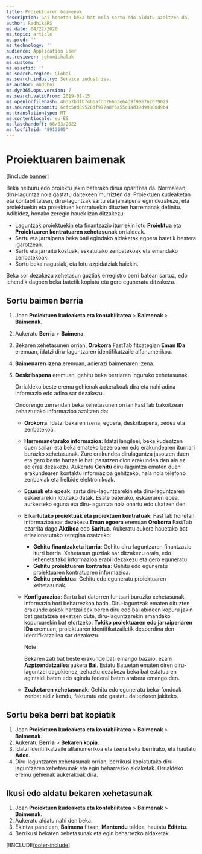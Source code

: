 ```yaml
---
title: Proiektuaren baimenak
description: Gai honetan beka bat nola sortu edo aldatu azaltzen da.
author: RadhikaRS
ms.date: 04/22/2020
ms.topic: article
ms.prod: ''
ms.technology: ''
audience: Application User
ms.reviewer: johnmichalak
ms.custom: ''
ms.assetid: ''
ms.search.region: Global
ms.search.industry: Service industries
ms.author: andchoi
ms.dyn365.ops.version: 7
ms.search.validFrom: 2019-01-15
ms.openlocfilehash: 40357bdfb74b6afdb26663e6439f90e762b79029
ms.sourcegitcommit: 6cfc50d89528df977a8f6a55c1ad39d99800d9b4
ms.translationtype: MT
ms.contentlocale: eu-ES
ms.lasthandoff: 06/03/2022
ms.locfileid: "8913605"
---
```

# <a name="project-grants"></a>Proiektuaren baimenak

[!include [banner](../includes/banner.md)]

Beka helburu edo proiektu jakin baterako dirua oparitzea da. Normalean, diru-laguntza nola gastatu daitekeen murrizten da. Proiektuen kudeaketan eta kontabilitatean, diru-laguntzak sartu eta jarraipena egin dezakezu, eta proiektuekin eta proiektuen kontratuekin dituzten harremanak definitu. Adibidez, honako zeregin hauek izan ditzakezu:

- Laguntzak proiektuekin eta finantzazio iturriekin lotu **Proiektua** eta **Proiektuaren kontratuaren xehetasunak** orrialdeak.
- Sartu eta jarraipena beka bati egindako aldaketak egoera batetik bestera igarotzean.
- Sartu eta jarraitu kostuak, eskatutako zenbatekoak eta emandako zenbatekoak.
- Sortu beka nagusiak, eta lotu azpidatziak haiekin.

Beka sor dezakezu xehetasun guztiak erregistro berri batean sartuz, edo lehendik dagoen beka batetik kopiatu eta gero eguneratu ditzakezu.

## <a name="create-a-new-grant"></a>Sortu baimen berria

1. Joan **Proiektuen kudeaketa eta kontabilitatea** \> **Baimenak** \> **Baimenak**.
2. Aukeratu **Berria** \> **Baimena**.
3. Bekaren xehetasunen orrian, **Orokorra** FastTab fitxategian **Eman IDa** eremuan, idatzi diru-laguntzaren identifikatzaile alfanumerikoa.
4. **Baimenaren izena** eremuan, adierazi baimenaren izena.
5. **Deskribapena** eremuan, gehitu beka berriaren inguruko xehetasunak.

    Orrialdeko beste eremu gehienak aukerakoak dira eta nahi adina informazio edo adina sar dezakezu.

    Ondorengo zerrendan beka xehetasunen orrian FastTab bakoitzean zehaztutako informazioa azaltzen da:

    - **Orokorra**: Idatzi bekaren izena, egoera, deskribapena, xedea eta zenbatekoa.
    - **Harremanetarako informazioa**: Idatzi langileei, beka kudeatzen duen sailari eta beka emateko bezeroaren edo erakundearen iturriari buruzko xehetasunak. Zure erakundea dirulaguntza jasotzen duen eta gero beste hartzaile bati pasatzen dion erakundea den ala ez adieraz dezakezu. Aukeratu **Gehitu** diru-laguntza ematen duen erakundearen kontaktu informazioa gehitzeko, hala nola telefono zenbakiak eta helbide elektronikoak.
    - **Egunak eta epeak**: sartu diru-laguntzarekin eta diru-laguntzaren eskaerarekin lotutako datak. Esate baterako, eskaeraren epea, aurkezteko eguna eta diru-laguntza noiz onartu edo ukatzen den.
    - **Elkartutako proiektuak eta proiektuen kontratuak**: FastTab honetan informazioa sar dezakezu **Eman egoera** eremuan **Orokorra** FastTab ezarrita dago **Aktiboa** edo **Saritua**. Aukeratu aukera hauetako bat erlazionatutako zeregina osatzeko:

        - **Gehitu finantzaketa iturria**: Gehitu diru-laguntzaren finantzazio iturri berria. Xehetasun guztiak sar ditzakezu orain, edo lehenetsitako informazioa erabil dezakezu eta gero eguneratu.
        - **Gehitu proiektuaren kontratua**: Gehitu edo eguneratu proiektuaren kontratuaren informazioa.
        - **Gehitu proiektua**: Gehitu edo eguneratu proiektuaren xehetasunak.

    - **Konfigurazioa**: Sartu bat datorren funtsari buruzko xehetasunak, informazio hori beharrezkoa bada. Diru-laguntzak ematen dituzten erakunde askok hartzaileek beren diru edo baliabideen kopuru jakin bat gastatzea eskatzen dute, diru-laguntzarekin emandako kopuruarekin bat etortzeko. **Tokiko proiektuaren edo jarraipenaren IDa** eremuan, proiektuaren identifikatzailetik desberdina den identifikatzailea sar dezakezu.

        > [!NOTE]
        > Bekaren zati bat beste erakunde bati emango bazaio, ezarri **Azpizendatzailea** aukera **Bai**. Estatu Batuetan ematen diren diru-laguntzei dagokienez, zehaztu dezakezu beka bat estatuaren agintaldi baten edo agindu federal baten arabera emango den.

    - **Zozketaren xehetasunak**: Gehitu edo eguneratu beka-fondoak zenbat aldiz kendu, fakturatu edo gastatu daitezkeen jakiteko.

## <a name="create-a-new-grant-from-a-copy"></a>Sortu beka berri bat kopiatik

1. Joan **Proiektuen kudeaketa eta kontabilitatea** \> **Baimenak** \> **Baimenak**.
2. Aukeratu **Berria** \> **Bekaren kopia**.
3. Idatzi identifikatzaile alfanumerikoa eta izena beka berrirako, eta hautatu **Ados**.
4. Diru-laguntzaren xehetasunak orrian, berrikusi kopiatutako diru-laguntzaren xehetasunak eta egin beharrezko aldaketak. Orrialdeko eremu gehienak aukerakoak dira.

## <a name="view-or-modify-grant-details"></a>Ikusi edo aldatu bekaren xehetasunak

1. Joan **Proiektuen kudeaketa eta kontabilitatea** \> **Baimenak** \> **Baimenak**.
2. Aukeratu aldatu nahi den beka.
3. Ekintza panelean, **Baimena** fitxan, **Mantendu** taldea, hautatu **Editatu**.
4. Berrikusi bekaren xehetasunak eta egin beharrezko aldaketak.


[!INCLUDE[footer-include](../includes/footer-banner.md)]